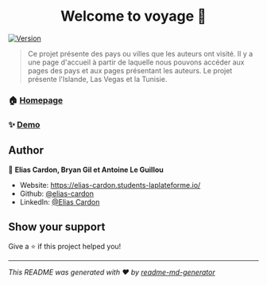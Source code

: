 <h1 align="center">Welcome to voyage 👋</h1>
<p>
  <a href="https://www.npmjs.com/package/voyage" target="_blank">
    <img alt="Version" src="https://img.shields.io/npm/v/voyage.svg">
  </a>
</p>

> Ce projet présente des pays ou villes que les auteurs ont visité. Il y a une page d'accueil à partir de laquelle nous pouvons accéder aux pages des pays et aux pages présentant les auteurs. Le projet présente l'Islande, Las Vegas et la Tunisie.

### 🏠 [Homepage](https://elias-cardon.students-laplateforme.io/Voyage/)

### ✨ [Demo](https://elias-cardon.students-laplateforme.io/Voyage/)

## Author

👤 **Elias Cardon, Bryan Gil et Antoine Le Guillou**

* Website: https://elias-cardon.students-laplateforme.io/
* Github: [@elias-cardon](https://github.com/elias-cardon)
* LinkedIn: [@Elias Cardon](https://www.linkedin.com/in/elias-cardon-693a31a2/)

## Show your support

Give a ⭐️ if this project helped you!

***
_This README was generated with ❤️ by [readme-md-generator](https://github.com/kefranabg/readme-md-generator)_